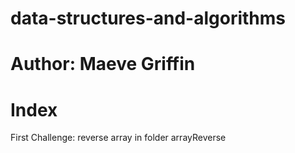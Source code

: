 # data-structures-and-algorithms

# Author: Maeve Griffin

# Index
First Challenge: reverse array
in folder arrayReverse 